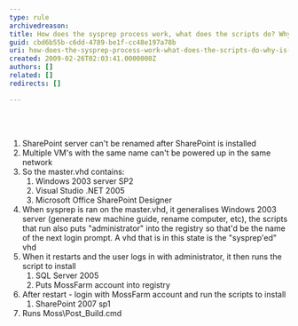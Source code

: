 ```yaml
---
type: rule
archivedreason: 
title: How does the sysprep process work, what does the scripts do? Why is this process so complicated ?
guid: cbd6b55b-c6dd-4789-be1f-cc48e197a78b
uri: how-does-the-sysprep-process-work-what-does-the-scripts-do-why-is-this-process-so-complicated
created: 2009-02-26T02:03:41.0000000Z
authors: []
related: []
redirects: []

---
```




<br><excerpt class='endintro'></excerpt><br>
<ol>
<li>SharePoint server can't be renamed after SharePoint is installed 
<li>Multiple VM's with the same name can't be powered up in the same network 
<li>So the master.vhd contains&#58; 
<ol>
<li>Windows 2003 server SP2 
<li>Visual Studio .NET 2005 
<li>Microsoft Office SharePoint Designer </li></ol>
<li>When sysprep is ran on the master.vhd, it generalises Windows 2003 server (generate new machine guide, rename computer, etc), the scripts that run also puts &quot;administrator&quot; into the registry so that'd be the name of the next login prompt. A vhd that is in this state is the &quot;sysprep'ed&quot; vhd 
<li>When it restarts and the user logs in with administrator, it then runs the script to install 
<ol>
<li>SQL Server 2005 
<li>Puts MossFarm account into registry </li></ol>
<li>After restart - login with MossFarm account and run the scripts to install 
<ol>
<li>SharePoint 2007 sp1 </li></ol>
<li>Runs Moss\Post_Build.cmd</li></ol>


